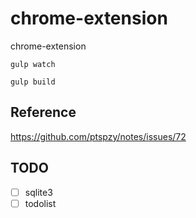 # chrome-extension
chrome-extension

```npm
gulp watch

gulp build

```

## Reference

https://github.com/ptspzy/notes/issues/72

## TODO

- [ ] sqlite3
- [ ] todolist